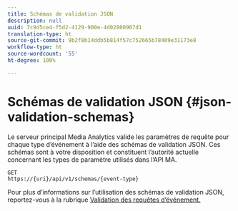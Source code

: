 ```yaml
---
title: Schémas de validation JSON
description: null
uuid: 7c9d5ce4-f5d2-4129-900e-4d02800907d1
translation-type: ht
source-git-commit: 9b2f8b14ddb5b814f57c752665b78409e31173e8
workflow-type: ht
source-wordcount: '55'
ht-degree: 100%

---
```



# Schémas de validation JSON {#json-validation-schemas}

Le serveur principal Media Analytics valide les paramètres de requête pour chaque type d’événement à l’aide des schémas de validation JSON. Ces schémas sont à votre disposition et constituent l’autorité actuelle concernant les types de paramètre utilisés dans l’API MA.

```
GET
https://{uri}/api/v1/schemas/{event-type}
```

Pour plus d’informations sur l’utilisation des schémas de validation JSON, reportez-vous à la rubrique [Validation des requêtes d’événement.](/help/media-collection-api/mc-api-impl/mc-api-validate-reqs.md)
